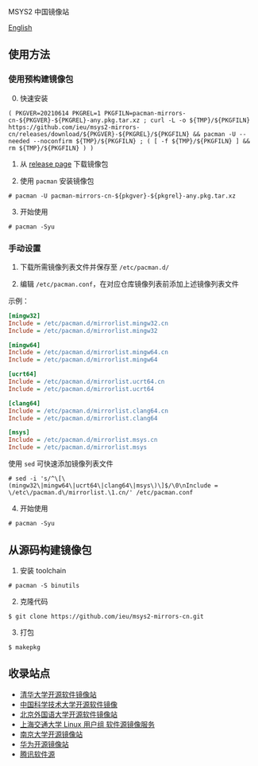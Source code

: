 MSYS2 中国镜像站

[English](./README.en.md)

## 使用方法

### 使用预构建镜像包

0. 快速安装

```shell
( PKGVER=20210614 PKGREL=1 PKGFILN=pacman-mirrors-cn-${PKGVER}-${PKGREL}-any.pkg.tar.xz ; curl -L -o ${TMP}/${PKGFILN} https://github.com/ieu/msys2-mirrors-cn/releases/download/${PKGVER}-${PKGREL}/${PKGFILN} && pacman -U --needed --noconfirm ${TMP}/${PKGFILN} ; ( [ -f ${TMP}/${PKGFILN} ] && rm ${TMP}/${PKGFILN} ) )
```

1. 从 [release page](https://github.com/ieu/msys2-mirrors-cn/releases) 下载镜像包

2. 使用 `pacman` 安装镜像包

```shell
# pacman -U pacman-mirrors-cn-${pkgver}-${pkgrel}-any.pkg.tar.xz
```

3. 开始使用

```shell
# pacman -Syu
```

### 手动设置

1. 下载所需镜像列表文件并保存至 `/etc/pacman.d/`

2. 编辑 `/etc/pacman.conf`，在对应仓库镜像列表前添加上述镜像列表文件

示例：
```ini
[mingw32]
Include = /etc/pacman.d/mirrorlist.mingw32.cn
Include = /etc/pacman.d/mirrorlist.mingw32

[mingw64]
Include = /etc/pacman.d/mirrorlist.mingw64.cn
Include = /etc/pacman.d/mirrorlist.mingw64

[ucrt64]
Include = /etc/pacman.d/mirrorlist.ucrt64.cn
Include = /etc/pacman.d/mirrorlist.ucrt64

[clang64]
Include = /etc/pacman.d/mirrorlist.clang64.cn
Include = /etc/pacman.d/mirrorlist.clang64

[msys]
Include = /etc/pacman.d/mirrorlist.msys.cn
Include = /etc/pacman.d/mirrorlist.msys
```

使用 `sed` 可快速添加镜像列表文件

```shell
# sed -i 's/^\[\(mingw32\|mingw64\|ucrt64\|clang64\|msys\)\]$/\0\nInclude = \/etc\/pacman.d\/mirrorlist.\1.cn/' /etc/pacman.conf
```

4. 开始使用

```shell
# pacman -Syu
```

## 从源码构建镜像包

1. 安装 toolchain

```shell
# pacman -S binutils
```

2. 克隆代码

```shell
$ git clone https://github.com/ieu/msys2-mirrors-cn.git
```

3. 打包

```shell
$ makepkg
```

## 收录站点

* [清华大学开源软件镜像站](https://mirrors.tuna.tsinghua.edu.cn/)
* [中国科学技术大学开源软件镜像](https://mirrors.ustc.edu.cn/)
* [北京外国语大学开源软件镜像站](https://mirrors.bfsu.edu.cn/)
* [上海交通大学 Linux 用户组 软件源镜像服务](https://mirrors.sjtug.sjtu.edu.cn/)
* [南京大学开源镜像站](https://mirrors.nju.edu.cn/)
* [华为开源镜像站](https://mirrors.huaweicloud.com/)
* [腾讯软件源](https://mirrors.cloud.tencent.com/)
